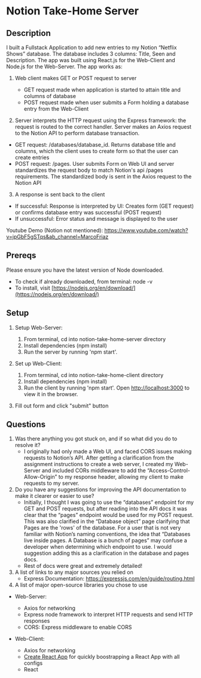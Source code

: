 # Notion Take-Home Server

## Description

I built a Fullstack Application to add new entries to my Notion “Netflix Shows” database. The database includes 3 columns: Title, Seen and Description. The app was built using React.js for the Web-Client and Node.js for the Web-Server. The app works as:

1. Web client makes GET or POST request to server

   - GET request made when application is started to attain title and columns of database
   - POST request made when user submits a Form holding a database entry from the Web-Client

2. Server interprets the HTTP request using the Express framework: the request is routed to the correct handler. Server makes an Axios request to the Notion API to perform database transaction.

- GET request: /databases/database_id. Returns database title and columns, which the client uses to create form so that the user can create entries
- POST request: /pages. User submits Form on Web UI and server standardizes the request body to match Notion's api /pages requirements. The standardized body is sent in the Axios request to the Notion API

3. A response is sent back to the client

- If successful: Response is interpreted by UI: Creates form (GET request) or confirms database entry was successful (POST request)
- If unsuccessful: Error status and message is displayed to the user

Youtube Demo (Notion not mentioned): https://www.youtube.com/watch?v=jpGbF5gSTqs&ab_channel=MarcoFriaz

## Prereqs

Please ensure you have the latest version of Node downloaded.

- To check if already downloaded, from terminal: node -v
- To install, visit [https://nodejs.org/en/download/](https://nodejs.org/en/download/)

## Setup

1. Setup Web-Server:

   1. From terminal, cd into notion-take-home-server directory
   2. Install dependencies (npm install)
   3. Run the server by running 'npm start'.

2. Set up Web-Client:

   1. From terminal, cd into notion-take-home-client directory
   2. Install dependencies (npm install)
   3. Run the client by running 'npm start'. Open [http://localhost:3000](http://localhost:3000) to view it in the browser.

3. Fill out form and click "submit" button

## Questions

1. Was there anything you got stuck on, and if so what did you do to resolve it?
   - I originally had only made a Web UI, and faced CORS issues making requests to Notion’s API. After getting a clarification from the assignment instructions to create a web server, I created my Web-Server and included CORs middleware to add the “Access-Control-Allow-Origin” to my response header, allowing my client to make requests to my server.
2. Do you have any suggestions for improving the API documentation to make it clearer or easier to use?
   - Initially, I thought I was going to use the “databases” endpoint for my GET and POST requests, but after reading into the API docs it was clear that the “pages” endpoint would be used for my POST request. This was also clarified in the “Database object” page clarifying that Pages are the 'rows' of the database. For a user that is not very familiar with Notion’s naming conventions, the idea that “Databases live inside pages. A Database is a bunch of pages” may confuse a developer when determining which endpoint to use. I would suggestion adding this as a clarification in the database and pages docs.
   - Rest of docs were great and extremely detailed!
3. A list of links to any major sources you relied on
   - Express Documentation: https://expressjs.com/en/guide/routing.html
4. A list of major open-source libraries you chose to use

- Web-Server:

  - Axios for networking
  - Express node framework to interpret HTTP requests and send HTTP responses
  - CORS: Express middleware to enable CORS

- Web-Client:
  - Axios for networking
  - [Create React App](https://github.com/facebook/create-react-app) for quickly boostrapping a React App with all configs
  - React
